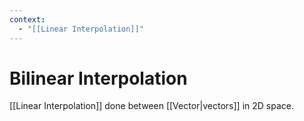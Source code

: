 ```yaml
---
context:
  - "[[Linear Interpolation]]"
---
```


# Bilinear Interpolation

[[Linear Interpolation]] done between [[Vector|vectors]] in 2D space.
